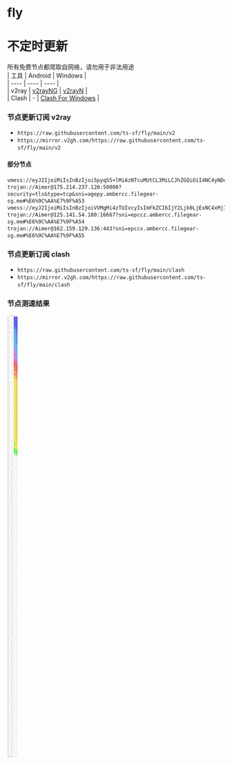 # fly
# 不定时更新
所有免费节点都爬取自网络，请勿用于非法用途  
|  工具  | Android  | Windows  |  
|  ----  | ----   | ----  |  
| v2ray  | [v2rayNG](https://github.com/2dust/v2rayNG/releases) | [v2rayN](https://github.com/2dust/v2rayN/releases) |  
| Clash  | - | [Clash For Windows](https://github.com/2dust/clashN/releases) | 
  
### 节点更新订阅  v2ray
- `https://raw.githubusercontent.com/ts-sf/fly/main/v2`  
- `https://mirror.v2gh.com/https://raw.githubusercontent.com/ts-sf/fly/main/v2`  

#### 部分节点  
``` 
vmess://eyJ2IjoiMiIsInBzIjoi5pyq55+lMiAzNTcuMUtCL3MiLCJhZGQiOiI4NC4yNDcuMTQ2LjE2MSIsInBvcnQiOiIzOTUzMCIsImlkIjoiN2FhNTZlMzktMjliOC00NWMzLThiNTMtNmQyYTIzYjI0NjFjIiwiYWlkIjoiMCIsInNjeSI6ImF1dG8iLCJuZXQiOiJ0Y3AiLCJ0eXBlIjoiIiwiaG9zdCI6IiIsInBhdGgiOiIiLCJ0bHMiOiIiLCJzbmkiOiIiLCJ0ZXN0X25hbWUiOiIyIn0=
trojan://Aimer@175.214.237.120:50000?security=tls&type=tcp&sni=agepy.ambercc.filegear-sg.me#%E6%9C%AA%E7%9F%A53
vmess://eyJ2IjoiMiIsInBzIjoiVVMgMi4zTUIvcyIsImFkZCI6IjY2Ljk0LjExNC4xMjIiLCJwb3J0IjoiNTM1MDMiLCJpZCI6ImM5YjlkZWEzLTU4NjgtNDc3Zi1lNTRkLTJjOGYxMjRmNjQ3ZCIsImFpZCI6IjAiLCJzY3kiOiJhdXRvIiwibmV0IjoidGNwIiwidHlwZSI6Im5vbmUiLCJob3N0IjoiIiwicGF0aCI6IiIsInRscyI6IiIsInNuaSI6IiIsInRlc3RfbmFtZSI6IlVTIn0=
trojan://Aimer@125.141.54.180:16667?sni=epccz.ambercc.filegear-sg.me#%E6%9C%AA%E7%9F%A54
trojan://Aimer@162.159.129.136:443?sni=epccx.ambercc.filegear-sg.me#%E6%9C%AA%E7%9F%A55
```
### 节点更新订阅  clash
- `https://raw.githubusercontent.com/ts-sf/fly/main/clash`  
- `https://mirror.v2gh.com/https://raw.githubusercontent.com/ts-sf/fly/main/clash`  

### 节点测速结果
![image](traffic.png)
